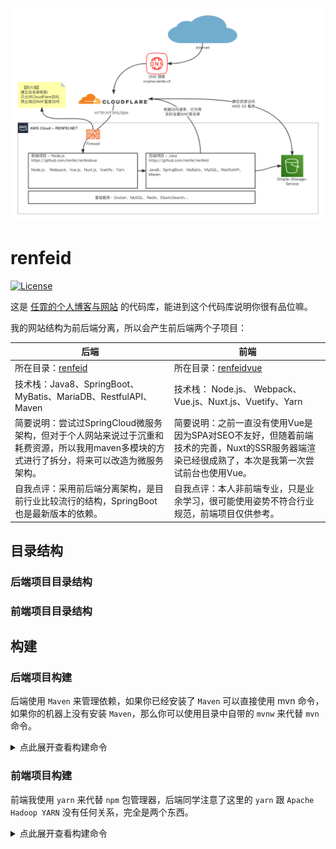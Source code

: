 ![architecture](./docs/image/architecture.png)

# renfeid

[![License](https://img.shields.io/github/license/renfei/renfeid)](https://github.com/renfei/renfeid/blob/master/LICENSE)

这是 [任霏的个人博客与网站](https://www.renfei.net) 的代码库，能进到这个代码库说明你很有品位嘛。

我的网站结构为前后端分离，所以会产生前后端两个子项目：

| 后端                                                                             | 前端                                                                               |
|--------------------------------------------------------------------------------|----------------------------------------------------------------------------------|
| 所在目录：[renfeid](./renfeid)                                                      | 所在目录：[renfeidvue](./renfeidvue)                                                  |
| 技术栈：Java8、SpringBoot、MyBatis、MariaDB、RestfulAPI、Maven                          | 技术栈： Node.js、 Webpack、Vue.js、Nuxt.js、Vuetify、Yarn                                |
| 简要说明：尝试过SpringCloud微服务架构，但对于个人网站来说过于沉重和耗费资源，所以我用maven多模块的方式进行了拆分，将来可以改造为微服务架构。 | 简要说明：之前一直没有使用Vue是因为SPA对SEO不友好，但随着前端技术的完善，Nuxt的SSR服务器端渲染已经很成熟了，本次是我第一次尝试前台也使用Vue。 |
| 自我点评：采用前后端分离架构，是目前行业比较流行的结构，SpringBoot也是最新版本的依赖。                               | 自我点评：本人非前端专业，只是业余学习，很可能使用姿势不符合行业规范，前端项目仅供参考。                                     |

## 目录结构

### 后端项目目录结构

### 前端项目目录结构

## 构建

### 后端项目构建

后端使用 ```Maven``` 来管理依赖，如果你已经安装了 ```Maven``` 可以直接使用 mvn 命令，如果你的机器上没有安装  ```Maven```，那么你可以使用目录中自带的 ```mvnw``` 来代替 ```mvn``` 命令。

<details>
<summary>点此展开查看构建命令</summary>

首先，进入前端项目的 ```renfeid``` 目录里执行下面的命令：

```bash
# 清除缓存
mvn clean

# 编译项目
mvn compile

# 执行单元测试
mvn test

# 项目打包
mvn package
```
</details>

### 前端项目构建

前端我使用 ```yarn``` 来代替 ```npm``` 包管理器，后端同学注意了这里的 ```yarn``` 跟 ```Apache Hadoop YARN``` 没有任何关系，完全是两个东西。

<details>
<summary>点此展开查看构建命令</summary>

首先，进入前端项目的 ```renfeidvue``` 目录里执行下面的命令：

```bash
# install dependencies
$ yarn install

# serve with hot reload at localhost:3000
$ yarn dev

# build for production and launch server
$ yarn build
$ yarn start

# generate static project
$ yarn generate
```
</details>
